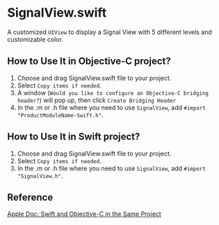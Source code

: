 # SignalView.swift
A customized `UIView` to display a Signal View with 5 different levels and customizable color.

## How to Use It in Objective-C project?
1. Choose and drag SignalView.swift file to your project.
2. Select `Copy items if needed`.
3. A window (`Would you like to configure an Objective-C bridging header?`) will pop up, then click `Create Bridging Header`
4. In the .m or .h file where you need to use `SignalView`, add `#import "ProductModuleName-Swift.h"`.

## How to Use It in Swift project?
1. Choose and drag SignalView.swift file to your project.
2. Select `Copy items if needed`.
3. In the .m or .h file where you need to use `SignalView`, add `#import "SignalView.h"`. 

## Reference
[Apple Doc: Swift and Objective-C in the Same Project](https://developer.apple.com/library/prerelease/ios/documentation/Swift/Conceptual/BuildingCocoaApps/MixandMatch.html)
